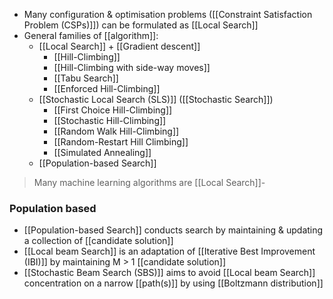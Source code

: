 - Many configuration & optimisation problems ([[Constraint Satisfaction Problem (CSPs)]]) can be formulated as [[Local Search]]
- General families of [[algorithm]]:
	- [[Local Search]] + [[Gradient descent]]
		- [[Hill-Climbing]]
		- [[Hill-Climbing with side-way moves]]
		- [[Tabu Search]]
		- [[Enforced Hill-Climbing]]
	- [[Stochastic Local Search (SLS)]] ([[Stochastic Search]])
		- [[First Choice Hill-Climbing]]
		- [[Stochastic Hill-Climbing]]
		- [[Random Walk Hill-Climbing]]
		- [[Random-Restart Hill Climbing]]
		- [[Simulated Annealing]]
	- [[Population-based Search]]
> Many machine learning algorithms are [[Local Search]]- 

### Population based 
- [[Population-based Search]] conducts search by maintaining & updating a collection of [[candidate solution]]
- [[Local beam Search]] is an adaptation of [[Iterative Best Improvement (IBI)]] by maintaining M > 1 [[candidate solution]]
- [[Stochastic Beam Search (SBS)]] aims to avoid [[Local beam Search]] concentration on a narrow [[path(s)]] by using [[Boltzmann distribution]]